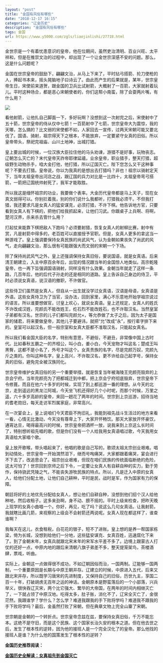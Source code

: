 ```yaml
---
layout: "post"
title: "金国有风俗有哪些"
date: "2018-12-17 16:15"
categories: "辽金历史"
description: "金国有风俗有哪些"
tags: 金国
url: https://www.y5000.com/zgls/liaojinlishi/27718.html
---
```






金世宗是一个有着忧患意识的皇帝，他在位期间，虽然吏治清明、百业兴旺、太平祥和，但是在推崇文治的过程中，却出现了一个让金世宗深感不安的问题。那么，这是什么问题呢？

金国在世宗皇帝的鼓励下，翩翩文治，从马上下来了，平时拈弓搭箭、抡刀使枪的人，捧起书本来，摇头晃脑地子曰诗云了。由此而产生的后果就是，某年，世宗皇帝生日，宋使前来道贺，跟金国的卫兵比试射箭，大概射了一百箭，大家就射着玩儿。平时这种场合，都是恶心宋朝使者的，你们这帮小南蛮，除了会耍两片嘴，有什么用？

![](https://img.y5000.com/uploads/allimg/180117/8-1P11G04555441.jpg)

看他射箭，让他扎自己脚面一下，多好玩啊？没想到这一次射完之后，宋使射中了五十箭，世宗皇帝的侍从仅中七箭！一百箭射中了七箭，世宗皇帝大为震惊，我的天哪，怎么搞的？比文弱的宋使都不如，人家回去一宣传，过两天宋朝可能又要北伐了。国语、骑射，祖宗得天下之根本，不能放弃，一定要紧守女真的旧俗。所以皇帝带头，祭祀完祖庙、山川土地神，出城打猎。

皇上要出城的时候，一位汉族大臣拉住他的马头劝谏，游猎不是好事，玩物丧志。辽朝怎么灭亡的？末代皇帝天祚帝耶律延禧，业余皇帝，职业猎手，整天打猎，超级野生动物杀手，咱大金打他，他打猎，所以辽国灭亡。陛下您怎么又干这种事呢？不要去打猎。皇帝说，你以为我真的是想出去打猎吗？非也！祖宗以骑射定天下，当年太祖皇帝出河店之战，跟辽国的兵力对比是一比四十，太祖皇帝弯弓搭箭，一箭把辽国统帅射死了，我军才能取胜。

所以我这是缅怀祖宗的功业，我要做个表率。大金历代皇帝都是马上天子，现在女真文弱得可以。你别拦着我，别的你们说什么我都听，打猎我必须干。不但我打猎，我还要求凡是女真人的猛安谋克，必须打猎，不许下棋。他告诉地方官，只要看到女真人有下棋的，把他们给我抓起来，让他们习武。你跟桌子上兵啊、将啊，楚河汉界，杀来杀去管什么用？

打起仗来能靠下棋把敌人下跑吗？必须要射猎，恢复女真人的射柳比赛，射中有赏，凡是射箭中得多的，老百姓可以直接授予官职。但是，女真人更多的拿这当一种游戏了。皇上强调要保持女真民族的尚武风气，认为金朝如果丧失了尚武的风气，走向翩翩文治，那么很有可能跟强大而文弱的宋朝一个下场。

除了保持尚武风气之外，皇上还强调保持女真旧俗，要说国语，就是女真语。后来清王朝建立，入主中原百余年后，出现的情况跟当年的金国惊人地类似。高宗乾隆皇帝，也一再下旨强调国语骑射，同样没有什么效果。金朝当年就走了这样一条路，几百年后，他的后代子孙走的还是相同的道路。皇上告诉自己身边的侍卫，平时必须说女真语，说汉语的撤职，不许做官。

这些侍卫们虽然是女真人，但自从一出生就没学过女真语，汉语是母语，女真语是外语。这些女真侍卫为了当官，没办法，回到家里，满心不乐意地开始学祖宗说过的语言。所以谁要想做官，讨皇上欢心，就说女真语。皇上还规定，女真人的姓氏不许改成汉姓，完颜氏不能改姓王，纥石烈不能改姓石，也不许取汉名。当然皇室子弟都有汉名，世宗的儿子们都叫完颜允×，等允恭做了太子之后，因为太子是国家的储君，将来要做皇帝，其他儿子要避讳，就把“允”改成“永”，按行辈字排下来的。皇室可以起汉名，但一般宗室和女真大臣都不准取汉名，只能起女真名。

所以我们看金国大臣的名字，特别有意思，不避俗，不避丑，非常像中国上古时代。比如春秋五霸之一的齐桓公，叫小白，姜小白，今天宠物才叫这名；楚成王叫黑臀，这都不是小名了，外号才叫这个。女真贵族的名字，尽是完颜万奴，完颜九斤之类的。你叫这种名字，皇上高兴，不许取汉名，更不许给自己起字号，保持女真的旧俗，避免完全被汉族同化。

世宗皇帝维护女真旧俗的另一个重要举措，就是恢复当年被海陵王完颜亮毁弃的上京会宁府。当年完颜亮为了把都城迁到中都，把上京会宁府彻底毁弃，世宗皇帝下令修葺。而且在他六十多岁的时候，实现了到上都巡游一番的理想。从今天的北京，走到遥远的黑龙江阿城，今天坐飞机还得好几个小时呢，而那个时候，万里之遥，六十多岁高龄的皇帝，来回一趟花了两年的时间。世宗到上京巡游，招待当地的耆老勋旧，每天走访军烈属家庭，非常高兴。

在一次宴会上，皇上说咱们今天君臣不拘旧礼，我能到祖先战斗生活过的地方来看一看，心情无比激动，今天没有尊卑上下，大家开怀畅饮。那天大家放开怀豪饮，通宵达旦，喝得最高兴的时候，世宗皇帝把酒杯一放，说我来到上京这么长时间了，特别想听祖先唱的歌，但是你们没有一个人给我用女真语唱过歌，今天我用女真语给大家唱个歌。

皇上放开歌喉，带头唱起来了，他唱的歌是自己写的，歌颂太祖太宗创业艰难。唱到动情处，世宗皇帝一开始潸然泪下，继而号啕痛哭，大家都跟着痛哭，宴会进行不下去了，改追思会了。祖宗创业艰难，但现在咱们民族的传统面临断绝的危险，这太可怕了！世宗回到京师之后下令，一定要让女真人有自耕自种的实力，勤于劳作，保持骁武凭陵之气，不能丧失游牧民族的特点。所以，凡是迁入中原的女真人，给他们分配土地，让他们自己耕种，平时是民，战时是军，作为国家有力的保障。

朝廷将好的土地优先分配给女真人，想让他们自耕自种，没想到他们招个汉人给他种地，然后收租子。这多来劲啊，身不动、膀不摇的。平时上级来检查，把昨天晚上现学的女真小曲唱一个。你好，再见，吃了吗？说这么几句女真话。让我射箭，我就瞎比画几箭，来视察的上级会不会射箭还两说呢。女真人现在都这样了，谁查谁啊？

我每天在这儿，衣食租税，白花花的银子，短不了进账。皇上想的是养一帮国家栋梁，倚为长城，没想到给他们一分地，这些猛安谋克、女真百姓，迅速腐化下来了。到了金朝末年，女真兵就跟北宋末年的宋军水平差不多了。边境上跟蒙古人打仗的还好一点，中原内地的跟后来清朝八旗子弟差不多，整天提笼架鸟，茶楼酒肆，票戏，听曲。

实际上，金朝这一点做得很不成功，不如辽朝因俗而治，一国两制。辽能够一国两制，一个重要原因是长期与中原王朝并存。辽建立的时候，中原进入五代，后来又跟北宋并存，所以既学习唐宋的先进制度，又保持自己的旧俗，历世九主，享国二百一十年，打破胡虏无百年之运的神话。金朝原本是野蛮落后的一个小部落，兴兵举义，很快吞辽灭宋，两个比它强大、繁华的大帝国，在两年的时间内相继灭亡了，一下就占领了中原汉地。吃得太多，肚子胀，消化不了，辽宋全灭亡了，金很茫然，我跟谁学？学什么？怎么学？难道我跟我的手下败将学吗？难道我不跟我的手下败将学吗？最后，金虽然打败了宋朝，但在典章文物上完全山寨了宋朝。

世宗朝是金朝的一个转折点。世宗皇帝念兹在兹，要保持女真旧俗，千万不能忘本。这绝不是守旧，而是这个民族、这个国家长治久安的根本之道。但在他去世之后，发生了根本性的逆转，因为他的接班人是一个完全汉化了的皇帝。那么他找的接班人是谁？为什么他的国策发生了根本性的逆转？

**金国历史推荐阅读：**

**[金国历史全解读：女真祖先到金国灭亡](https://www.y5000.com/zgls/liaojinlishi/2018/0115/27654.html)**
